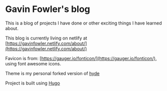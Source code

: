 # Gavin Fowler's blog

This is a blog of projects I have done or other exciting things I have learned about.

This blog is currently living on netlify at [https://gavinfowler.netlify.com/about/](https://gavinfowler.netlify.com/about/)

Favicon is from: [https://gauger.io/fonticon/](https://gauger.io/fonticon/), using font awesome icons.

Theme is my personal forked version of [hyde](https://github.com/spf13/hyde)

Project is built using [Hugo](https://gohugo.io/)
